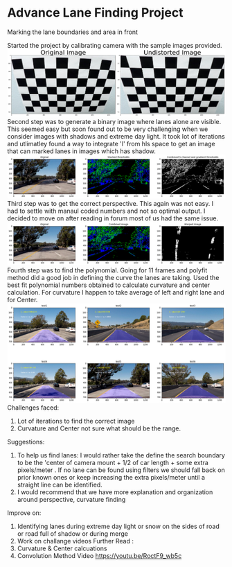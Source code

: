 # Advance Lane Finding Project
Marking the lane boundaries and area in front

Started the project by calibrating camera with the sample images provided. 
![picture](cameracalibration.png)
Second step was to generate a binary image where lanes alone are visible. This seemed easy but soon found out to be very challenging when we consider images with shadows and extreme day light. It took lot of iterations and utlimatley found a way to integrate 'l' from hls space to get an image that can marked lanes in images which has shadow.
![picture](combined.png)
Third step was to get the correct perspective. This again was not easy. I had to settle with manaul coded numbers and not so optimal output. I decided to move on after reading in forum most of us had the same issue.
![picture](perspective.png)
Fourth step was to find the polynomial. Going for 11 frames and polyfit method did a good job in defining the curve the lanes are taking. Used the best fit polynomial numbers obtained to calculate curvature and center calculation. For curvature I happen to take average of left and right lane and for Center.
![picture](test.png)
Challenges faced:
1. Lot of iterations to find the correct image
2. Curvature and Center not sure what should be the range.

Suggestions:
1. To help us find lanes: I would rather take the define the search boundary to be the 'center of camera mount + 1/2 of car length  + some extra pixels/meter . If no lane can be found using filters we should fall back on prior known ones or keep increasing the extra pixels/meter until a straight line can be identified.
2. I would recommend that we have more explanation and organization around perspective, curvature finding

Improve on:
1. Identifying lanes during extreme day light or snow on the sides of road or road full of shadow or during merge
2. Work on challange videos
Further Read :
1. Curvature & Center calcuations
2. Convolution Method
Video
https://youtu.be/RoctF9_wb5c
